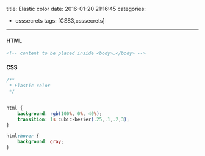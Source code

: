 ﻿title: Elastic color
date: 2016-01-20 21:16:45
categories:
- csssecrets
tags: [CSS3,csssecrets]

---

#### **HTML**
``` html
<!-- content to be placed inside <body>…</body> -->
```

#### **CSS**
``` css
/**
 * Elastic color
 */


html {
	background: rgb(100%, 0%, 40%);
	transition: 1s cubic-bezier(.25,.1,.2,3);
}

html:hover {
	background: gray;
}
```




